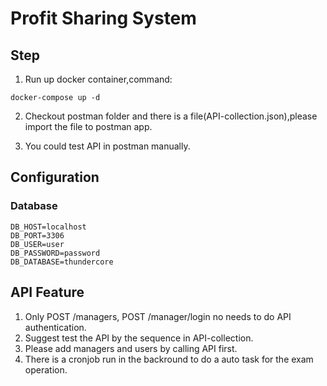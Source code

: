# Profit Sharing System

## Step
1. Run up docker container,command:
```
docker-compose up -d
```

2. Checkout postman folder and there is a file(API-collection.json),please import the file to postman app.

3. You could test API in postman manually.

## Configuration
### Database
```
DB_HOST=localhost
DB_PORT=3306
DB_USER=user
DB_PASSWORD=password
DB_DATABASE=thundercore
```

## API Feature
1. Only POST /managers, POST /manager/login no needs to do API authentication.
2. Suggest test the API by the sequence in API-collection.
3. Please add managers and users by calling API first.  
4. There is a cronjob run in the backround to do a auto task for the exam operation.